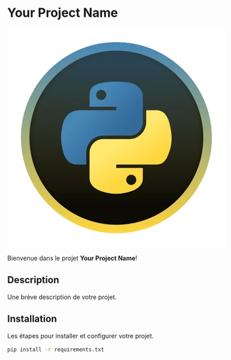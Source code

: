 # Your Project Name

![Logo](./assets/logo.png)

Bienvenue dans le projet **Your Project Name**!

## Description

Une brève description de votre projet.

## Installation

Les étapes pour installer et configurer votre projet.

```bash
pip install -r requirements.txt

